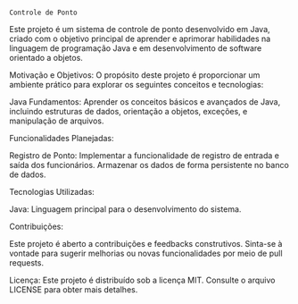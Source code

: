                                                                       Controle de Ponto



Este projeto é um sistema de controle de ponto desenvolvido em Java, criado com o objetivo principal de aprender e aprimorar habilidades na linguagem de programação Java e em desenvolvimento de software orientado a objetos.

Motivação e Objetivos:
O propósito deste projeto é proporcionar um ambiente prático para explorar os seguintes conceitos e tecnologias:

Java Fundamentos: Aprender os conceitos básicos e avançados de Java, incluindo estruturas de dados, orientação a objetos, exceções, e manipulação de arquivos.


Funcionalidades Planejadas:

Registro de Ponto:
Implementar a funcionalidade de registro de entrada e saída dos funcionários.
Armazenar os dados de forma persistente no banco de dados.



Tecnologias Utilizadas:

Java: Linguagem principal para o desenvolvimento do sistema.



Contribuições:

Este projeto é aberto a contribuições e feedbacks construtivos.
Sinta-se à vontade para sugerir melhorias ou novas funcionalidades por meio de pull requests.

Licença:
Este projeto é distribuído sob a licença MIT. Consulte o arquivo LICENSE para obter mais detalhes.
